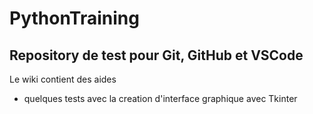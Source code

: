 # PythonTraining

## Repository de test pour Git, GitHub et VSCode

Le wiki contient des aides

* quelques tests avec la creation d'interface graphique avec Tkinter
